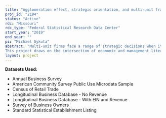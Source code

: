 ```yaml
---
title: "Agglomeration effect, strategic orientation, and multi-unit franchising"
proj_id: "2194"
status: "Active"
rdc: "Missouri"
rdc_type: "Federal Statistical Research Data Center"
start_year: "2019"
end_year: ""
pi: "Michael Sykuta"
abstract: "Multi-unit firms face a range of strategic decisions when it comes to locating their facilities. Such firms must consider not only the effects of collocation with competing firms, but also the competitive effects of their own alternate establishments. These decisions become more complicated as the multi-unit firm may also operate under multiple brands, which allows the firm to differentiate an establishment not only from its external competitors, but also from its own, internal, competing locations. The interaction of geography, brand, and ownership incentives gives rise to multiple questions concerning establishment performance, strategic differentiation, strategic behavior across geographic markets, overall system (across establishment) performance, and the evolution of local geographic markets. 
This project draws on the intersection of economic and management literatures on agglomeration effects, brand diversification, and multi-unit ownership incentives. We use establishment-level Census data from the U.S. lodging industry to exam how geographic collocation (or clustering), ownership structures, and the nature of diversification within the cluster affect performance at the establishment level. We further distinguish between multi-unit franchisees versus franchisor-owned establishments. We examine whether multi-unit owners choose to diversify their portfolio of businesses either geographically or in brand/quality space. We examine whether and how multi-unit ownership affects the decision to enter or likelihood of exiting a particular geographic market. We also examine whether multi-market contact between firms affects pricing behavior and performance across geographic markets, and whether it matters whether such contact is at the brand or ownership levels. "
layout: project
---
```


**Datasets Used:**

  - Annual Business Survey 
  - American Community Survey Public Use Microdata Sample 
  - Census of Retail Trade 
  - Longitudinal Business Database - No Revenue 
  - Longitudinal Business Database - With EIN and Revenue 
  - Survey of Business Owners 
  - Standard Statistical Establishment Listing 

